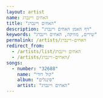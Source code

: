 ```yaml
---
layout: artist
name: האחים ויינברג
title: "האחים ויינברג"
description: "דף האמן האחים ויינברג"
keywords: "שירים, מוזיקה, האחים ויינברג"
permalink: /artists/האחים-ויינברג
redirect_from:
  - /artists/list/האחים ויינברג
  - /artists/האחים-ויינברג/
songs:
  - number: "32688"
    name: "קול דודי"
    album: "סינגלים"
    artist: "האחים ויינברג"
---
```

